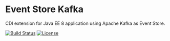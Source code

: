 # Event Store Kafka
CDI extension for Java EE 8 application using Apache Kafka as Event Store.

[![Build Status](https://travis-ci.org/tonda100/eventstore-kafka.svg?branch=dev)](https://travis-ci.org/tonda100/eventstore-kafka)
[![License](https://img.shields.io/badge/License-Apache%202.0-blue.svg)](https://opensource.org/licenses/Apache-2.0)
